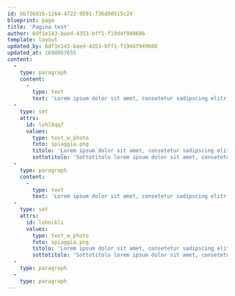 ```yaml
---
id: bb726916-1264-4722-9591-f36d80515c24
blueprint: page
title: 'Pagina test'
author: 6df1e143-baed-4353-bff1-f19d4f949606
template: layout
updated_by: 6df1e143-baed-4353-bff1-f19d4f949606
updated_at: 1698957655
content:
  -
    type: paragraph
    content:
      -
        type: text
        text: 'Lorem ipsum dolor sit amet, consetetur sadipscing elitr, sed diam nonu consetetur sadipscing elitr, sed diam nonus.'
  -
    type: set
    attrs:
      id: lohl8qq7
      values:
        type: text_w_photo
        foto: spiaggia.png
        titolo: 'Lorem ipsum dolor sit amet, consetetur sadipscing elitr!'
        sottotitolo: 'Sottotitolo lorem ipsum dolor sit amet, consetetur sadipscing elitr!'
  -
    type: paragraph
    content:
      -
        type: text
        text: 'Lorem ipsum dolor sit amet, consetetur sadipscing elitr, sed diam nonu consetetur sadipscing elitr, sed diam nonus.'
  -
    type: set
    attrs:
      id: lohnikli
      values:
        type: text_w_photo
        foto: spiaggia.png
        titolo: 'Lorem ipsum dolor sit amet, consetetur sadipscing elitr!'
        sottotitolo: 'Sottotitolo lorem ipsum dolor sit amet, consetetur sadipscing elitr!'
  -
    type: paragraph
  -
    type: paragraph
---
```

